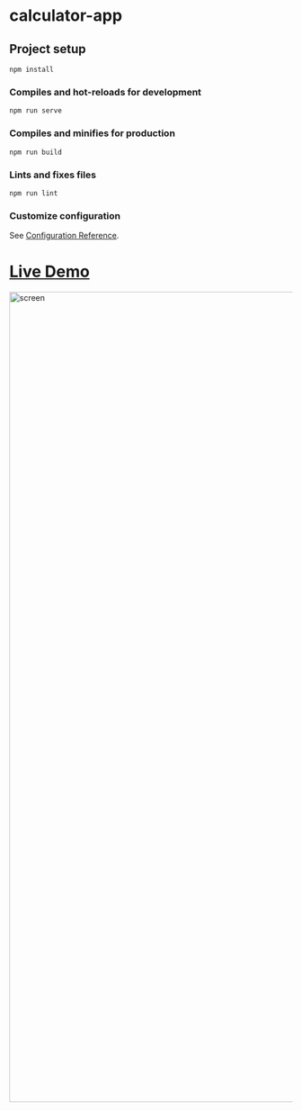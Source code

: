 # calculator-app

## Project setup
```
npm install
```

### Compiles and hot-reloads for development
```
npm run serve
```

### Compiles and minifies for production
```
npm run build
```

### Lints and fixes files
```
npm run lint
```

### Customize configuration
See [Configuration Reference](https://cli.vuejs.org/config/).

# [Live Demo](https://superlative-boba-7cd2f4.netlify.app)

<img width="1440" alt="screen" src="https://user-images.githubusercontent.com/79694559/159281952-9faffb46-e0fd-4acd-92dc-32491a01e174.png">
